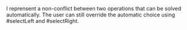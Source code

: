 I reprensent a non-conflict between two operations that can be solved automatically. The user can still override the automatic choice using #selectLeft and #selectRight.